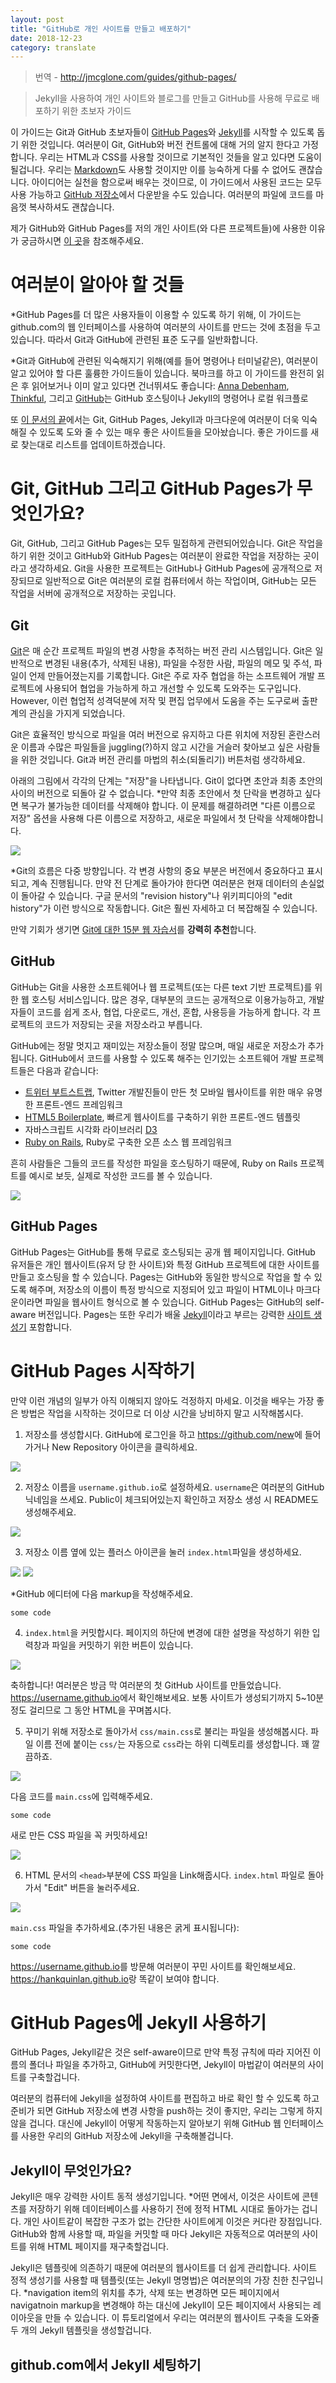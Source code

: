 ```yaml
---
layout: post
title: "GitHub로 개인 사이트를 만들고 배포하기"
date: 2018-12-23
category: translate
---
```


> 번역 - <http://jmcglone.com/guides/github-pages/>

> Jekyll을 사용하여 개인 사이트와 블로그를 만들고 GitHub를 사용해 무료로 배포하기 위한 초보자 가이드

이 가이드는 Git과 GitHub 초보자들이 [GitHub Pages](https://pages.github.com/)와 [Jekyll](https://jekyllrb.com/)를 시작할 수 있도록 돕기 위한 것입니다.
여러분이 Git, GitHub와 버전 컨트롤에 대해 거의 알지 한다고 가정합니다.
우리는 HTML과 CSS를 사용할 것이므로 기본적인 것들을 알고 있다면 도움이 될겁니다.
우리는 [Markdown](https://daringfireball.net/projects/markdown/)도 사용할 것이지만 이를 능숙하게 다룰 수 없어도 괜찮습니다.
아이디어는 실천을 함으로써 배우는 것이므로, 이 가이드에서 사용된 코드는 모두 사용 가능하고 [GitHub 저장소](https://github.com/hankquinlan/hankquinlan.github.io/archive/master.zip)에서 다운받을 수도 있습니다. 
여러분의 파일에 코드를 마음껏 복사하셔도 괜찮습니다.

제가 GitHub와 GitHub Pages를 저의 개인 사이트(와 다른 프로젝트들)에 사용한 이유가 궁금하시면 [이 곳](http://jmcglone.com/notes/2014/05/03/using-github-to-create-and-host-a-personal-website)을 참조해주세요.

# 여러분이 알아야 할 것들

*GitHub Pages를 더 많은 사용자들이 이용할 수 있도록 하기 위해, 이 가이드는 github.com의 웹 인터페이스를 사용하여 여러분의 사이트를 만드는 것에 초점을 두고 있습니다. 따라서 Git과 GitHub에 관련된 표준 도구를 일반화합니다.

*Git과 GitHub에 관련된 익숙해지기 위해(예를 들어 명령어나 터미널같은), 여러분이 알고 있어야 할 다른 훌륭한 가이드들이 있습니다. 북마크를 하고 이 가이드를 완전히 읽은 후 읽어보거나 이미 알고 있다면 건너뛰셔도 좋습니다: [Anna Debenham](https://24ways.org/2013/get-started-with-github-pages/), [Thinkful](http://www.thinkful.com/learn/a-guide-to-using-github-pages/), 그리고 [GitHub](https://pages.github.com/)는 GitHub 호스팅이나 Jekyll의 명령어나 로컬 워크플로

또 [이 문서의 끝]()에서는 Git, GitHub Pages, Jekyll과 마크다운에 여러분이 더욱 익숙해질 수 있도록 도와 줄 수 있는 매우 좋은 사이트들을 모아놨습니다. 좋은 가이드를 새로 찾는대로 리스트를 업데이트하겠습니다.

# Git, GitHub 그리고 GitHub Pages가 무엇인가요?

Git, GitHub, 그리고 GitHub Pages는 모두 밀접하게 관련되어있습니다. Git은 작업을 하기 위한 것이고 GitHub와 GitHub Pages는 여러분이 완료한 작업을 저장하는 곳이라고 생각하세요. Git을 사용한 프로젝트는 GitHub나 GitHub Pages에 공개적으로 저장되므로 일반적으로 Git은 여러분의 로컬 컴퓨터에서 하는 작업이며, GitHub는 모든 작업을 서버에 공개적으로 저장하는 곳입니다.

## Git

[Git](https://git-scm.com/)은 매 순간 프로젝트 파일의 변경 사항을 추적하는 버전 관리 시스템입니다. Git은 일반적으로 변경된 내용(추가, 삭제된 내용), 파일을 수정한 사람, 파일의 메모 및 주석, 파일이 언제 만들어졌는지를 기록합니다. Git은 주로 자주 협업을 하는 소프트웨어 개발 프로젝트에 사용되어 협업을 가능하게 하고 개선할 수 있도록 도와주는 도구입니다. However, 이런 협업적 성격덕분에 저작 및 편집 업무에서 도움을 주는 도구로써 출판계의 관심을 가지게 되었습니다.

Git은 효율적인 방식으로 파일을 여러 버전으로 유지하고 다른 위치에 저장된 혼란스러운 이름과 수많은 파일들을 juggling(?)하지 않고 시간을 거슬러 찾아보고 싶은 사람들을 위한 것입니다. Git과 버전 관리를 마법의 취소(되돌리기) 버튼처럼 생각하세요.

아래의 그림에서 각각의 단계는 "저장"을 나타냅니다. Git이 없다면 초안과 최종 초안의 사이의 버전으로 되돌아 갈 수 없습니다. *만약 최종 초안에서 첫 단락을 변경하고 싶다면 복구가 불가능한 데이터를 삭제해야 합니다. 이 문제를 해결하려면 "다른 이름으로 저장" 옵션을 사용해 다른 이름으로 저장하고, 새로운 파일에서 첫 단락을 삭제해야합니다.

![](http://jmcglone.com/img/guides/git-basics.png)

*Git의 흐름은 다중 방향입니다. 각 변경 사항의 중요 부분은 버전에서 중요하다고 표시되고, 계속 진행됩니다. 만약 전 단계로 돌아가야 한다면 여러분은 현재 데이터의 손실없이 돌아갈 수 있습니다. 구글 문서의 "revision history"나 위키피디아의 "edit history"가 이런 방식으로 작동합니다. Git은 훨씬 자세하고 더 복잡해질 수 있습니다.

만약 기회가 생기면 [Git에 대한 15분 웹 자습서](http://try.github.io/)를 **강력히 추천**합니다.

## GitHub

GitHub는 Git을 사용한 소프트웨어나 웹 프로젝트(또는 다른 text 기반 프로젝트)를 위한 웹 호스팅 서비스입니다. 많은 경우, 대부분의 코드는 공개적으로 이용가능하고, 개발자들이 코드를 쉽게 조사, 협업, 다운로드, 개선, 혼합, 사용등을 가능하게 합니다. 각 프로젝트의 코드가 저장되는 곳을 저장소라고 부릅니다.

GitHub에는 정말 멋지고 재미있는 저장소들이 정말 많으며, 매일 새로운 저장소가 추가됩니다. GitHub에서 코드를 사용할 수 있도록 해주는 인기있는 소프트웨어 개발 프로젝트들은 다음과 같습니다: 

* [트위터 부트스트랩](https://github.com/twbs/bootstrap), Twitter 개발진들이 만든 첫 모바일 웹사이트를 위한 매우 유명한 프론트-엔드 프레임워크
* [HTML5 Boilerplate](https://github.com/h5bp/html5-boilerplate), 빠르게 웹사이트를 구축하기 위한 프론트-엔드 템플릿
* 자바스크립트 시각화 라이브러리 [D3](https://github.com/mbostock/d3)
* [Ruby on Rails](), Ruby로 구축한 오픈 소스 웹 프레임워크

흔히 사람들은 그들의 코드를 작성한 파일을 호스팅하기 때문에, Ruby on Rails 프로젝트를 예시로 보듯, 실제로 작성한 코드를 볼 수 있습니다.

![](http://jmcglone.com/img/guides/github-ruby-on-rails.png)

## GitHub Pages

GitHub Pages는 GitHub를 통해 무료로 호스팅되는 공개 웹 페이지입니다. GitHub 유저들은 개인 웹사이트(유저 당 한 사이트)와 특정 GitHub 프로젝트에 대한 사이트를 만들고 호스팅을 할 수 있습니다. Pages는 GitHub와 동일한 방식으로 작업을 할 수 있도록 해주며, 저장소의 이름이 특정 방식으로 지정되어 있고 파일이 HTML이나 마크다운이라면 파일을 웹사이트 형식으로 볼 수 있습니다. GitHub Pages는 GitHub의 self-aware 버전입니다. Pages는 또한 우리가 배울 [Jekyll](https://jekyllrb.com/)이라고 부르는 강력한 [사이트 생성기](https://www.staticgen.com/) 포함합니다.

# GitHub Pages 시작하기

만약 이런 개념의 일부가 아직 이해되지 않아도 걱정하지 마세요. 이것을 배우는 가장 좋은 방법은 작업을 시작하는 것이므로 더 이상 시간을 낭비하지 말고 시작해봅시다.

1. 저장소를 생성합시다. GitHub에 로그인을 하고 <https://github.com/new>에 들어가거나 New Repository 아이콘을 클릭하세요.

![](http://jmcglone.com/img/guides/01-create-repo.png)

2. 저장소 이름을 `username.github.io`로 설정하세요. `username`은 여러분의 GitHub 닉네임을 쓰세요. Public이 체크되어있는지 확인하고 저장소 생성 시 README도 생성해주세요. 

![](http://jmcglone.com/img/guides/02-name-repo.png)

3. 저장소 이름 옆에 있는 플러스 아이콘을 눌러 `index.html`파일을 생성하세요.

![](http://jmcglone.com/img/guides/03-01-create-index-page.png)
![](http://jmcglone.com/img/guides/03-02-create-index-page.png)

*GitHub 에디터에 다음 markup을 작성해주세요.

```
some code
```

4. `index.html`을 커밋합시다. 페이지의 하단에 변경에 대한 설명을 작성하기 위한 입력창과 파일을 커밋하기 위한 버튼이 있습니다.

![](http://jmcglone.com/img/guides/04-01-commit-index-page.png)

축하합니다! 여러분은 방금 막 여러분의 첫 GitHub 사이트를 만들었습니다. <https://username.github.io>에서 확인해보세요. 보통 사이트가 생성되기까지 5~10분 정도 걸리므로 그 동안 HTML을 꾸며봅시다.

5. 꾸미기 위해 저장소로 돌아가서 `css/main.css`로 불리는 파일을 생성해봅시다. 파일 이름 전에 붙이는 `css/`는 자동으로 `css`라는 하위 디렉토리를 생성합니다. 꽤 깔끔하죠.

![](http://jmcglone.com/img/guides/05-01-create-css-file.png)

다음 코드를 `main.css`에 입력해주세요.

```
some code
```

새로 만든 CSS 파일을 꼭 커밋하세요!

![](http://jmcglone.com/img/guides/06-commit-css-file.png)

6. HTML 문서의 `<head>`부분에 CSS 파일을 Link해줍시다. `index.html` 파일로 돌아가서 "Edit" 버튼을 눌러주세요.

![](http://jmcglone.com/img/guides/07-01-edit-index-page.png)

`main.css` 파일을 추가하세요.(추가된 내용은 굵게 표시됩니다):

```
some code
```

<https://username.github.io>를 방문해 여러분이 꾸민 사이트를 확인해보세요. <https://hankquinlan.github.io>랑 똑같이 보여야 합니다.

# GitHub Pages에 Jekyll 사용하기

GitHub Pages, Jekyll같은 것은 self-aware이므로 만약 특정 규칙에 따라 지어진 이름의 폴더나 파일을 추가하고, GitHub에 커밋한다면, Jekyll이 마법같이 여러분의 사이트를 구축할겁니다.

여러분의 컴퓨터에 Jekyll을 설정하여 사이트를 편집하고 바로 확인 할 수 있도록 하고 준비가 되면 GitHub 저장소에 변경 사항을 push하는 것이 좋지만, 우리는 그렇게 하지 않을 겁니다. 대신에 Jekyll이 어떻게 작동하는지 알아보기 위해 GitHub 웹 인터페이스를 사용한 우리의 GitHub 저장소에 Jekyll을 구축해볼겁니다.

## Jekyll이 무엇인가요?

Jekyll은 매우 강력한 사이트 동적 생성기입니다. *어떤 면에서, 이것은 사이트에 콘텐츠를 저장하기 위해 데이터베이스를 사용하기 전에 정적 HTML 시대로 돌아가는 겁니다. 개인 사이트같이 복잡한 구조가 없는 간단한 사이트에게 이것은 커다란 장점입니다. GitHub와 함께 사용할 때, 파일을 커밋할 때 마다 Jekyll은 자동적으로 여러분의 사이트를 위해 HTML 페이지를 재구축할겁니다.

Jekyll은 템플릿에 의존하기 때문에 여러분의 웹사이트를 더 쉽게 관리합니다. 사이트 정적 생성기를 사용할 때 템플릿(또는 Jekyll 명명법)은 여러분의의 가장 친한 친구입니다. *navigation item의 위치를 추가, 삭제 또는 변경하면 모든 페이지에서 navigatnoin markup을 변경해야 하는 대신에 Jekyll이 모든 페이지에서 사용되는 레이아웃을 만들 수 있습니다. 이 튜토리얼에서 우리는 여러분의 웹사이트 구축을 도와줄 두 개의 Jekyll 템플릿을 생성할겁니다.

## github.com에서 Jekyll 세팅하기